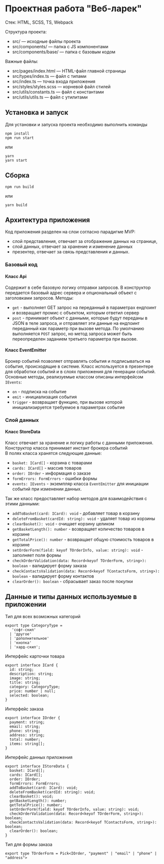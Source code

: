 # Проектная работа "Веб-ларек"

Стек: HTML, SCSS, TS, Webpack

Структура проекта:
- src/ — исходные файлы проекта
- src/components/ — папка с JS компонентами
- src/components/base/ — папка с базовым кодом

Важные файлы:
- src/pages/index.html — HTML-файл главной страницы
- src/types/index.ts — файл с типами
- src/index.ts — точка входа приложения
- src/styles/styles.scss — корневой файл стилей
- src/utils/constants.ts — файл с константами
- src/utils/utils.ts — файл с утилитами

## Установка и запуск
Для установки и запуска проекта необходимо выполнить команды

```
npm install
npm run start
```

или

```
yarn
yarn start
```
## Сборка

```
npm run build
```

или

```
yarn build
```

## Архитектура приложения

Код приложения разделен на слои согласно парадигме MVP: 
- слой представления, отвечает за отображение данных на странице, 
- слой данных, отвечает за хранение и изменение данных
- презентер, отвечает за связь представления и данных.

### Базовый код

#### Класс Api
Содержит в себе базовую логику отправки запросов. В конструктор передается базовый адрес сервера и опциональный объект с заголовками запросов.
Методы: 
- `get` - выполняет GET запрос на переданный в параметрах ендпоинт и возвращает промис с объектом, которым ответил сервер
- `post` - принимает объект с данными, которые будут переданы в JSON в теле запроса, и отправляет эти данные на ендпоинт переданный как параметр при вызове метода. По умолчанию выполняется `POST` запрос, но метод запроса может быть переопределен заданием третьего параметра при вызове.

#### Класс EventEmitter
Брокер событий позволяет отправлять события и подписываться на события, происходящие в системе. Класс используется в презентере для обработки событий и в слоях приложения для генерации событий.  
Основные методы, реализуемые классом описаны интерфейсом `IEvents`:
- `on` - подписка на событие
- `emit` - инициализация события
- `trigger` - возвращает функцию, при вызове которой инициализируется требуемое в параметрах событие   

### Слой данных

#### Класс StoreData
Класс отвечает за хранение и логику работы с данными приложения.\
Конструктор класса принимает инстант брокера событий\
В полях класса хранятся следующие данные:
-  `basket: ICard[]` - корзина с товарами
-  `cards: ICard[]` - массив товаров
-  `order: IOrder` - информация о заказе
-  `formErrors: FormErrors` - ошибки формы
-  `events: IEvents` - экземпляр класса `EventEmitter` для инициации событий при изменении данных.

Так же класс предоставляет набор методов для взаимодействия с этими данными:
-  `addToBasket(card: ICard): void` - добавляет товар в корзину
-  `deleteFromBasket(cardId: string): void` - удаляет товар из корзины
-  `clearBasket(): void` - очищает корзину целиком
-  `getBasketLength(): number` - возвращяет количество товаров в корзине
-  `getTotalPrice(): number` - возвращает общую стоимость товаров в корзине
-  `setOrderForm(field: keyof TOrderInfo, value: string): void` - заполняет поля формы
-  `checkOrderValidation(data: Record<keyof TOrderForm, string>): boolean` - валидирует форму заказа
-  `checkContactsValidation(data: Record<keyof TContactsForm, string>): boolean` - валидирует форму контактов
-  `clearOrder(): boolean` - сбрасывает заказ после покупки


## Данные и типы данных используемые в приложении

Тип для всех возможных категорий

```
export type CategoryType =
   'софт-скил'
  | 'другое'
  | 'дополнительное'
  | 'кнопка'
  | 'хард-скил';
```

Интерфейс карточки товара

```
export interface ICard {
  id: string;
  description: string;
  image: string;
  title: string;
  category: CategoryType;
  price: number | null;
  selected: boolean;
}
```

Интерфейс заказа

```
export interface IOrder {
  payment: string;
  email: string;
  phone: string;
  address: string;
  total: number;
  items: string[];
}
```

Интерфейс данных приложения

```
export interface IStoreData {
  basket: ICard[];
  cards: ICard[];
  order: IOrder;
  formErrors: FormErrors;
  addToBasket(card: ICard): void;
  deleteFromBasket(cardId: string): void;
  clearBasket(): void;
  getBasketLength(): number;
  getTotalPrice(): number;
  setOrderForm(field: keyof TOrderInfo, value: string): void;
  checkOrderValidation(data: Record<keyof TOrderForm, string>): boolean;
  checkContactsValidation(data: Record<keyof TContactsForm, string>): boolean;
  clearOrder(): boolean;
}
```

Тип для формы заказа

```
export type TOrderForm = Pick<IOrder, "payment" | "email" | "phone" | "address">
```